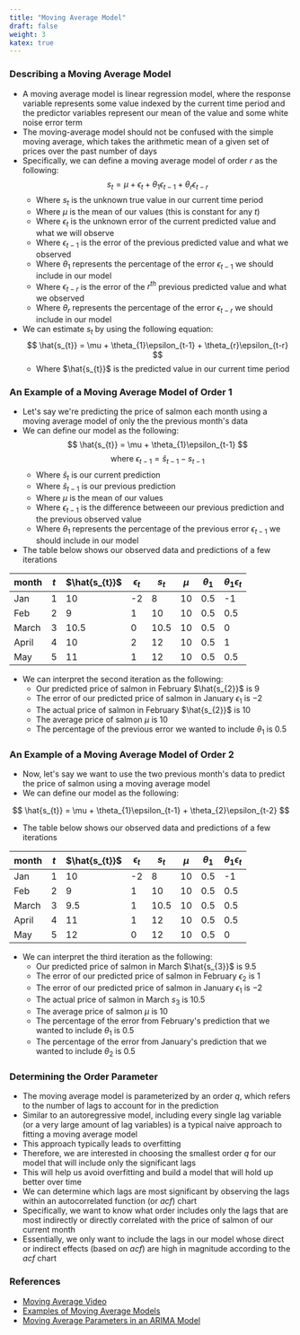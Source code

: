 ```yaml
---
title: "Moving Average Model"
draft: false
weight: 3
katex: true
---
```


### Describing a Moving Average Model
- A moving average model is linear regression model, where the response variable represents some value indexed by the current time period and the predictor variables represent our mean of the value and some white noise error term
- The moving-average model should not be confused with the simple moving average, which takes the arithmetic mean of a given set of prices over the past number of days
- Specifically, we can define a moving average model of order $r$ as the following:
	$$
	s_{t} =  \mu + \epsilon_{t} + \theta_{1}\epsilon_{t-1} + \theta_{r}\epsilon_{t-r}
	$$
	- Where $s_{t}$ is the unknown true value in our current time period
	- Where $\mu$ is the mean of our values (this is constant for any $t$)
	- Where $\epsilon_{t}$ is the unknown error of the current predicted value and what we will observe
	- Where $\epsilon_{t-1}$ is the error of the previous predicted value and what we observed
	- Where $\theta_{1}$ represents the percentage of the error $\epsilon_{t-1}$ we should include in our model
	- Where $\epsilon_{t-r}$ is the error of the $r^{th}$ previous predicted value and what we observed
	- Where $\theta_{r}$ represents the percentage of the error $\epsilon_{t-r}$ we should include in our model
- We can estimate $s_{t}$ by using the following equation:
	$$
	\hat{s_{t}} = \mu + \theta_{1}\epsilon_{t-1} + \theta_{r}\epsilon_{t-r}
	$$
	- Where $\hat{s_{t}}$ is the predicted value in our current time period

### An Example of a Moving Average Model of Order 1
- Let's say we're predicting the price of salmon each month using a moving average model of only the the previous month's data
- We can define our model as the following:
	$$
	\hat{s_{t}} = \mu + \theta_{1}\epsilon_{t-1}
	$$
	$$
	\text{where } \epsilon_{t-1} = \hat{s}_{t-1} - s_{t-1}
	$$
	- Where $\hat{s}_{t}$ is our current prediction
	- Where $\hat{s}_{t-1}$ is our previous prediction
	- Where $\mu$ is the mean of our values
	- Where $\epsilon_{t-1}$ is the difference betweeen our previous prediction and the previous observed value
	- Where $\theta_{1}$ represents the percentage of the previous error $\epsilon_{t-1}$ we should include in our model
- The table below shows our observed data and predictions of a few iterations

| month | $t$ | $\hat{s_{t}}$ | $\epsilon_{t}$ | $s_{t}$ | $\mu$ | $\theta_{1}$ | $\theta_{1}\epsilon_{t}$ |
| ----- | --- | ------------- | -------------- | ------- | ----- | ------------ | ------------------------ |
| Jan   | 1   | 10            | -2             | 8       | 10    | 0.5          | -1                       |
| Feb   | 2   | 9             | 1              | 10      | 10    | 0.5          | 0.5                      |
| March | 3   | 10.5          | 0              | 10.5    | 10    | 0.5          | 0                        |
| April | 4   | 10            | 2              | 12      | 10    | 0.5          | 1                        |
| May   | 5   | 11            | 1              | 12      | 10    | 0.5          | 0.5                      |

- We can interpret the second iteration as the following:
	- Our predicted price of salmon in February $\hat{s_{2}}$ is $9$
	- The error of our predicted price of salmon in January $\epsilon_{1}$ is $-2$
	- The actual price of salmon in February $\hat{s_{2}}$ is $10$
	- The average price of salmon $\mu$ is $10$
	- The percentage of the previous error we wanted to include $\theta_{1}$ is $0.5$

### An Example of a Moving Average Model of Order 2
- Now, let's say we want to use the two previous month's data to predict the price of salmon using a moving average model
- We can define our model as the following:

$$
\hat{s_{t}} = \mu + \theta_{1}\epsilon_{t-1} + \theta_{2}\epsilon_{t-2}
$$

- The table below shows our observed data and predictions of a few iterations

| month | $t$ | $\hat{s_{t}}$ | $\epsilon_{t}$ | $s_{t}$ | $\mu$ | $\theta_{1}$ | $\theta_{1}\epsilon_{t}$ |
| ----- | --- | ------------- | -------------- | ------- | ----- | ------------ | ------------------------ |
| Jan   | 1   | 10            | -2             | 8       | 10    | 0.5          | -1                       |
| Feb   | 2   | 9             | 1              | 10      | 10    | 0.5          | 0.5                      |
| March | 3   | 9.5           | 1              | 10.5    | 10    | 0.5          | 0.5                      |
| April | 4   | 11            | 1              | 12      | 10    | 0.5          | 0.5                      |
| May   | 5   | 12            | 0              | 12      | 10    | 0.5          | 0                        |

- We can interpret the third iteration as the following:
	- Our predicted price of salmon in March $\hat{s_{3}}$ is $9.5$
	- The error of our predicted price of salmon in February $\epsilon_{2}$ is $1$
	- The error of our predicted price of salmon in January $\epsilon_{1}$ is $-2$
	- The actual price of salmon in March $s_{3}$ is $10.5$
	- The average price of salmon $\mu$ is $10$
	- The percentage of the error from February's prediction that we wanted to include $\theta_{1}$ is $0.5$
	- The percentage of the error from January's prediction that we wanted to include $\theta_{2}$ is $0.5$

### Determining the Order Parameter
- The moving average model is parameterized by an order $q$, which refers to the number of lags to account for in the prediction
- Similar to an autoregressive model, including every single lag variable (or a very large amount of lag variables) is a typical naive approach to fitting a moving average model
- This approach typically leads to overfitting
- Therefore, we are interested in choosing the smallest order $q$ for our model that will include only the significant lags
- This will help us avoid overfitting and build a model that will hold up better over time
- We can determine which lags are most significant by observing the lags within an autocorrelated function (or $acf$) chart
- Specifically, we want to know what order includes only the lags that are most indirectly or directly correlated with the price of salmon of our current month
- Essentially, we only want to include the lags in our model whose direct or indirect effects (based on $acf$) are high in magnitude according to the $acf$ chart

### References
- [Moving Average Video](https://www.youtube.com/watch?v=voryLhxiPzE)
- [Examples of Moving Average Models](https://newonlinecourses.science.psu.edu/stat510/lesson/2/2.1)
- [Moving Average Parameters in an ARIMA Model](https://people.duke.edu/~rnau/411arim.htm)
